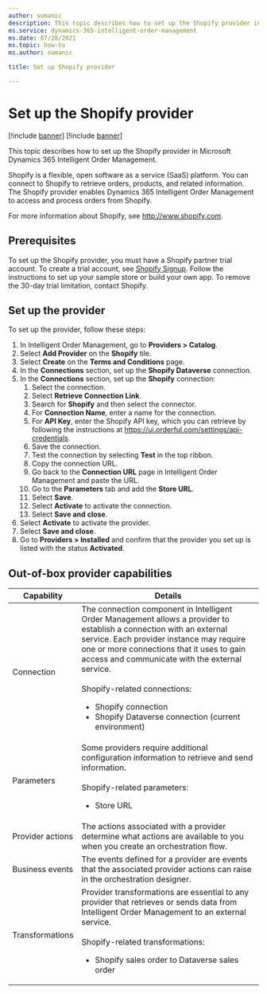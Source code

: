 ```yaml
---
author: sumanic
description: This topic describes how to set up the Shopify provider in Microsoft Dynamics 365 Intelligent Order Management.
ms.service: dynamics-365-intelligent-order-management
ms.date: 07/28/2021
ms.topic: how-to
ms.author: sumanic

title: Set up Shopify provider

---
```


# Set up the Shopify provider

[!include [banner](includes/banner.md)]
[!include [banner](includes/preview-banner.md)]

This topic describes how to set up the Shopify provider in Microsoft Dynamics 365 Intelligent Order Management.

Shopify is a flexible, open software as a service (SaaS) platform. You can connect to Shopify to retrieve orders, products, and related information. The Shopify provider enables Dynamics 365 Intelligent Order Management to access and process orders from Shopify. 
  
For more information about Shopify, see http://www.shopify.com. 

## Prerequisites

To set up the Shopify provider, you must have a Shopify partner trial account. To create a trial account, see [Shopify Signup](https://accounts.shopify.com/signup?rid=e573fe3c-1e76-474a-9fb5-76645ad78172). Follow the instructions to set up your sample store or build your own app. To remove the 30-day trial limitation, contact Shopify.

## Set up the provider

To set up the provider, follow these steps:

1. In Intelligent Order Management, go to **Providers \> Catalog**.
1. Select **Add Provider** on the **Shopify** tile.
1. Select **Create** on the **Terms and Conditions** page.
1. In the **Connections** section, set up the **Shopify Dataverse** connection.
1. In the **Connections** section, set up the **Shopify** connection:
    1. Select the connection.
    1. Select **Retrieve Connection Link**.
    1. Search for **Shopify** and then select the connector. 
    1. For **Connection Name**, enter a name for the connection.
    1. For **API Key**, enter the Shopify API key, which you can retrieve by following the instructions at https://ui.orderful.com/settings/api-credentials. 
    1. Save the connection.
    1. Test the connection by selecting **Test** in the top ribbon.
    1. Copy the connection URL.
    1. Go back to the **Connection URL** page in Intelligent Order Management and paste the URL.
    1. Go to the **Parameters** tab and add the **Store URL**.
    1. Select **Save**.
    1. Select **Activate** to activate the connection.
    1. Select **Save and close**.
1.  Select **Activate** to activate the provider.
1.  Select **Save and close**.
1.  Go to **Providers \> Installed** and confirm that the provider you set up is listed with the status **Activated**.

##  Out-of-box provider capabilities

|  Capability | Details |
| ------------------ | -------------------------------- |
|    Connection             |   The connection component in Intelligent Order Management allows a provider to establish a connection with an external service. Each provider instance may require one or more connections that it uses to gain access and communicate with the external service.<br><br>Shopify-related connections:<br><ul><li>Shopify connection</li><li>Shopify Dataverse connection (current environment)</li></ul>   |
|    Parameters             |    Some providers require additional configuration information to retrieve and send information.<br><br>Shopify-related parameters:<br><ul><li>Store URL</li></ul>  |
|    Provider actions     |    The actions associated with a provider determine what actions are available to you when you create an orchestration flow.   |
|    Business events      |   The events defined for a provider are events that the associated provider actions can raise in the orchestration designer.        |
|    Transformations        |    Provider transformations are essential to any provider that retrieves or sends data from Intelligent Order Management to an external service.<br><br>Shopify-related transformations:<br><ul><li>Shopify sales order to Dataverse sales order</li></ul> |
